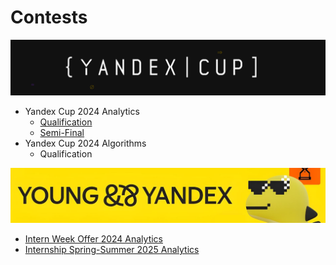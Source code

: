 # Contests
<img src=./img/yandex_cup_header.png/>
<list>

* Yandex Cup 2024 Analytics
    * [Qualification](https://github.com/Smipe-a/contests/tree/main/yandex_cup/analytics_2024/qualification)
    * [Semi-Final](https://github.com/Smipe-a/contests/tree/main/yandex_cup/analytics_2024/semi_final)
* Yandex Cup 2024 Algorithms
    * Qualification
</list>

<img src=./img/young_&&_yandex_header.png/>
<list>

* [Intern Week Offer 2024 Analytics](https://github.com/Smipe-a/contests/tree/main/young_%26%26_yandex/intern_week_offer_analytics_2024)
* [Internship Spring-Summer 2025 Analytics](https://github.com/Smipe-a/contests/tree/main/young_%26%26_yandex/internship_spring_summer_analytics_2025)
</list>